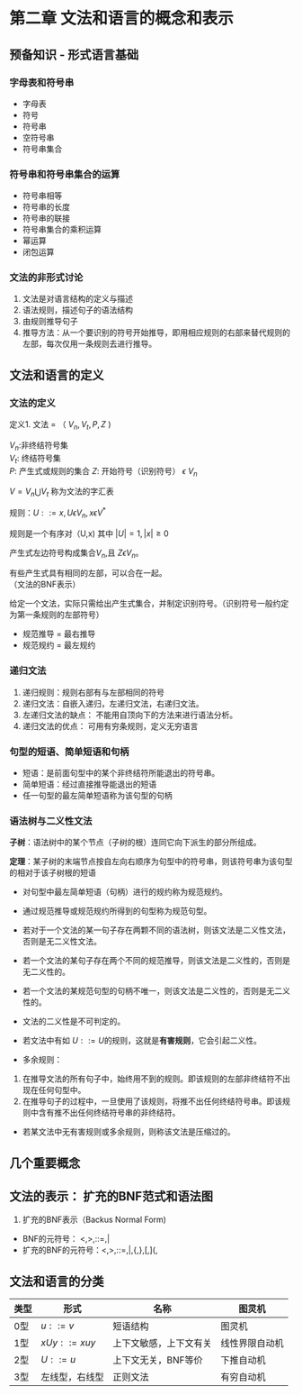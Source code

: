 # 第二章 文法和语言的概念和表示  

## 预备知识 - 形式语言基础  

### 字母表和符号串  

+ 字母表  
+ 符号
+ 符号串  
+ 空符号串  
+ 符号串集合  

### 符号串和符号串集合的运算  

+ 符号串相等  
+ 符号串的长度  
+ 符号串的联接  
+ 符号串集合的乘积运算  
+ 幂运算
+ 闭包运算

### 文法的非形式讨论

1. 文法是对语言结构的定义与描述  
2. 语法规则，描述句子的语法结构
3. 由规则推导句子  
4. 推导方法：从一个要识别的符号开始推导，即用相应规则的右部来替代规则的左部，每次仅用一条规则去进行推导。 


## 文法和语言的定义 

### 文法的定义  

定义1. 文法 = （ $V_n,V_t,P,Z$ )  

$V_n$:非终结符号集  
$V_t$: 终结符号集  
$P$: 产生式或规则的集合 
$Z$: 开始符号（识别符号） $\epsilon$ $V_n$  

$V = V_n\bigcup V_t$ 称为文法的字汇表  

规则：$U ::= x, U\epsilon V_n, x\epsilon V^*$

规则是一个有序对（U,x) 其中 $|U|=1,|x|\geq 0$  

产生式左边符号构成集合$V_n$,且 $Z \epsilon V_n$。 

有些产生式具有相同的左部，可以合在一起。  
（文法的BNF表示）  

给定一个文法，实际只需给出产生式集合，并制定识别符号。（识别符号一般约定为第一条规则的左部符号） 

+ 规范推导 = 最右推导  
+ 规范规约 = 最左规约  

### 递归文法  

1. 递归规则：规则右部有与左部相同的符号  
2. 递归文法：自嵌入递归，左递归文法，右递归文法。  
3. 左递归文法的缺点： 不能用自顶向下的方法来进行语法分析。  
4. 递归文法的优点： 可用有穷条规则，定义无穷语言  

### 句型的短语、简单短语和句柄  

+ 短语：是前面句型中的某个非终结符所能退出的符号串。  
+ 简单短语：经过直接推导能退出的短语  
+ 任一句型的最左简单短语称为该句型的句柄  

### 语法树与二义性文法 

**子树**：语法树中的某个节点（子树的根）连同它向下派生的部分所组成。  

**定理**：某子树的末端节点按自左向右顺序为句型中的符号串，则该符号串为该句型的相对于该子树根的短语 

+ 对句型中最左简单短语（句柄）进行的规约称为规范规约。  

+ 通过规范推导或规范规约所得到的句型称为规范句型。  

+ 若对于一个文法的某一句子存在两颗不同的语法树，则该文法是二义性文法，否则是无二义性文法。 

+ 若一个文法的某句子存在两个不同的规范推导，则该文法是二义性的，否则是无二义性的。 

+ 若一个文法的某规范句型的句柄不唯一，则该文法是二义性的，否则是无二义性的。  

+ 文法的二义性是不可判定的。  

+ 若文法中有如 $U::=U$的规则，这就是**有害规则**，它会引起二义性。  

+ 多余规则：
1. 在推导文法的所有句子中，始终用不到的规则。即该规则的左部非终结符不出现在任何句型中。 
2. 在推导句子的过程中，一旦使用了该规则，将推不出任何终结符号串。即该规则中含有推不出任何终结符号串的非终结符。  

+ 若某文法中无有害规则或多余规则，则称该文法是压缩过的。  



## 几个重要概念  

## 文法的表示： 扩充的BNF范式和语法图  

1. 扩充的BNF表示（Backus Normal Form)  
+ BNF的元符号： <,>,::=,|  
+ 扩充的BNF的元符号：<,>,::=,|,{,},[,](,   

## 文法和语言的分类

类型|形式|名称|图灵机  
---|---|---|---  
0型|$u::=v$|短语结构|图灵机  
1型|$xUy::=xuy$|上下文敏感，上下文有关|线性界限自动机  
2型|$U::=u$|上下文无关，BNF等价|下推自动机  
3型|左线型，右线型|正则文法|有穷自动机  
